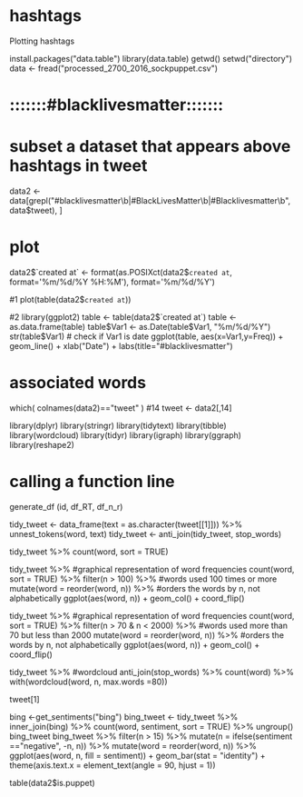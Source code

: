 # hashtags
Plotting hashtags

install.packages("data.table")
library(data.table)
getwd()
setwd("directory")
data <- fread("processed_2700_2016_sockpuppet.csv")


# :::::::#blacklivesmatter:::::::

# subset a dataset that appears above hashtags in tweet
data2 <- data[grepl("#blacklivesmatter\\b|#BlackLivesMatter\\b|#Blacklivesmatter\\b", data$tweet), ] 


# plot
data2$`created at` <- format(as.POSIXct(data2$`created at`, format='%m/%d/%Y %H:%M'), format='%m/%d/%Y')

#1
plot(table(data2$`created at`))

#2
library(ggplot2)
table <- table(data2$`created at`)
table <- as.data.frame(table)
table$Var1 <- as.Date(table$Var1, "%m/%d/%Y")
str(table$Var1) # check if Var1 is date
ggplot(table, aes(x=Var1,y=Freq)) +
        geom_line() +
        xlab("Date") +
        labs(title="#blacklivesmatter")

# associated words

which( colnames(data2)=="tweet" ) #14
tweet <- data2[,14]

library(dplyr)
library(stringr)
library(tidytext)
library(tibble)
library(wordcloud)
library(tidyr)
library(igraph)
library(ggraph)
library(reshape2)

# calling a function line

generate_df (id, df_RT, df_n_r)

tidy_tweet <- data_frame(text = as.character(tweet[[1]])) %>%
        unnest_tokens(word, text)
tidy_tweet <- anti_join(tidy_tweet, stop_words)

tidy_tweet %>%
        count(word, sort = TRUE)

tidy_tweet %>% #graphical representation of word frequencies
        count(word, sort = TRUE) %>%
        filter(n > 100) %>%    #words used 100 times or more
        mutate(word = reorder(word, n)) %>% #orders the words by n, not alphabetically
        ggplot(aes(word, n)) +
        geom_col() + 
        coord_flip()

tidy_tweet %>% #graphical representation of word frequencies
        count(word, sort = TRUE) %>%
        filter(n > 70 & n < 2000) %>%    #words used more than 70 but less than 2000
        mutate(word = reorder(word, n)) %>% #orders the words by n, not alphabetically
        ggplot(aes(word, n)) +
        geom_col() + 
        coord_flip()

tidy_tweet %>% #wordcloud
        anti_join(stop_words) %>%
        count(word) %>%
        with(wordcloud(word, n, max.words =80))


tweet[1]

bing <-get_sentiments("bing")
bing_tweet <- tidy_tweet %>%
        inner_join(bing) %>%
        count(word, sentiment, sort = TRUE) %>%
        ungroup()
bing_tweet
bing_tweet %>%
        filter(n > 15) %>%
        mutate(n = ifelse(sentiment =="negative", -n, n)) %>%
        mutate(word = reorder(word, n)) %>%
        ggplot(aes(word, n, fill = sentiment)) +
        geom_bar(stat = "identity") +
        theme(axis.text.x = element_text(angle = 90, hjust = 1))

table(data2$is.puppet)
